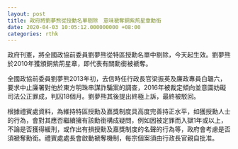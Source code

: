 ```yaml
---
layout: post
title: 政府將劉夢熊從授勳名單剔除　意味褫奪銅紫荊星章勳銜
date: 2020-04-03 10:05:12.000000000 +08:00
categories: rthk
---
```


政府刊憲，將全國政協前委員劉夢熊從特區授勳名單中剔除，今天起生效。劉夢熊於2010年獲頒銅紫荊星章，即代表有關勳銜被褫奪。

全國政協前委員劉夢熊2013年初，去信時任行政長官梁振英及廉政專員白韞六，要求中止廉署對他於東方明珠串謀詐騙案的調查，2016年被裁定傾向並意圖妨礙司法公正罪成，判囚18個月。劉夢熊其後提出終極上訴，最終被駁回。

根據禮賓處資料，為維持特區授勳及嘉獎制度具高度完善持正水平，如獲授勳人士的行為，會對其應否繼續擁有該勳銜構成疑問，例如因被定罪而入獄1年或以上，不論是否獲得緩刑，或作出有損授勳及嘉獎制度的名聲的行為等，政府會考慮是否須褫奪勳銜。禮賓處處長會啟動褫奪機制，每宗個案須由行政長官親自批准。
